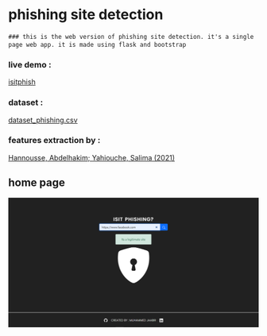 # phishing site detection

```
### this is the web version of phishing site detection. it's a single page web app. it is made using flask and bootstrap
```

### live demo :

[isitphish](https://isitphish.herokuapp.com)

### dataset :

[dataset_phishing.csv](https://www.kaggle.com/shashwatwork/web-page-phishing-detection-dataset)

### features extraction by :

[Hannousse, Abdelhakim; Yahiouche, Salima (2021)](https://data.mendeley.com/datasets/c2gw7fy2j4/3)

## home page

![home page](https://github.com/jaaabir/phishing_detection/blob/web/assests/home.png)
